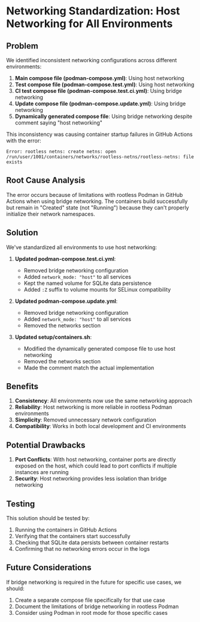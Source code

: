 # Networking Standardization: Host Networking for All Environments

## Problem

We identified inconsistent networking configurations across different environments:

1. **Main compose file (podman-compose.yml)**: Using host networking
2. **Test compose file (podman-compose.test.yml)**: Using host networking
3. **CI test compose file (podman-compose.test.ci.yml)**: Using bridge networking
4. **Update compose file (podman-compose.update.yml)**: Using bridge networking
5. **Dynamically generated compose file**: Using bridge networking despite comment saying "host networking"

This inconsistency was causing container startup failures in GitHub Actions with the error:
```
Error: rootless netns: create netns: open /run/user/1001/containers/networks/rootless-netns/rootless-netns: file exists
```

## Root Cause Analysis

The error occurs because of limitations with rootless Podman in GitHub Actions when using bridge networking. The containers build successfully but remain in "Created" state (not "Running") because they can't properly initialize their network namespaces.

## Solution

We've standardized all environments to use host networking:

1. **Updated podman-compose.test.ci.yml**:
   - Removed bridge networking configuration
   - Added `network_mode: "host"` to all services
   - Kept the named volume for SQLite data persistence
   - Added `:Z` suffix to volume mounts for SELinux compatibility

2. **Updated podman-compose.update.yml**:
   - Removed bridge networking configuration
   - Added `network_mode: "host"` to all services
   - Removed the networks section

3. **Updated setup/containers.sh**:
   - Modified the dynamically generated compose file to use host networking
   - Removed the networks section
   - Made the comment match the actual implementation

## Benefits

1. **Consistency**: All environments now use the same networking approach
2. **Reliability**: Host networking is more reliable in rootless Podman environments
3. **Simplicity**: Removed unnecessary network configuration
4. **Compatibility**: Works in both local development and CI environments

## Potential Drawbacks

1. **Port Conflicts**: With host networking, container ports are directly exposed on the host, which could lead to port conflicts if multiple instances are running
2. **Security**: Host networking provides less isolation than bridge networking

## Testing

This solution should be tested by:

1. Running the containers in GitHub Actions
2. Verifying that the containers start successfully
3. Checking that SQLite data persists between container restarts
4. Confirming that no networking errors occur in the logs

## Future Considerations

If bridge networking is required in the future for specific use cases, we should:

1. Create a separate compose file specifically for that use case
2. Document the limitations of bridge networking in rootless Podman
3. Consider using Podman in root mode for those specific cases